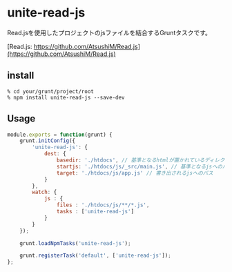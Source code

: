 # unite-read-js
Read.jsを使用したプロジェクトのjsファイルを結合するGruntタスクです。<br />

[Read.js: https://github.com/AtsushiM/Read.js](https://github.com/AtsushiM/Read.js)

## install
```
% cd your/grunt/project/root
% npm install unite-read-js --save-dev
```

## Usage
```javascript
module.exports = function(grunt) {
    grunt.initConfig({
        'unite-read-js': {
            dest: {
                basedir: './htdocs', // 基準となるhtmlが置かれているディレクトリ
                startjs: './htdocs/js/_src/main.js', // 基準となるjsへのパス
                target: './htdocs/js/app.js' // 書き出されるjsへのパス
            }
        },
        watch: {
            js : {
                files : './htdocs/js/**/*.js',
                tasks : ['unite-read-js']
            }
        }
    });

    grunt.loadNpmTasks('unite-read-js');

    grunt.registerTask('default', ['unite-read-js']);
};
```
